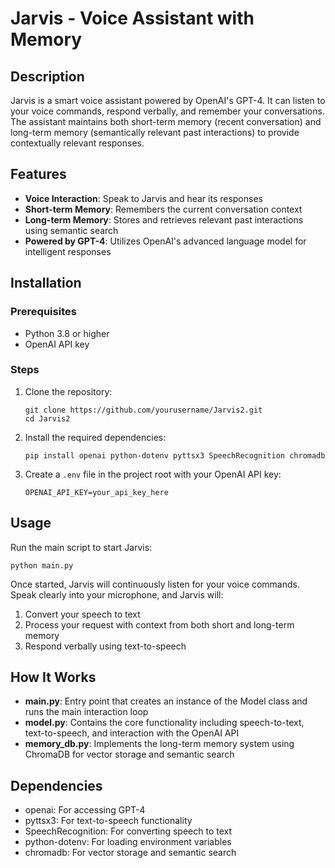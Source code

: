 # Jarvis - Voice Assistant with Memory

## Description
Jarvis is a smart voice assistant powered by OpenAI's GPT-4. It can listen to your voice commands, respond verbally, and remember your conversations. The assistant maintains both short-term memory (recent conversation) and long-term memory (semantically relevant past interactions) to provide contextually relevant responses.

## Features
- **Voice Interaction**: Speak to Jarvis and hear its responses
- **Short-term Memory**: Remembers the current conversation context
- **Long-term Memory**: Stores and retrieves relevant past interactions using semantic search
- **Powered by GPT-4**: Utilizes OpenAI's advanced language model for intelligent responses

## Installation

### Prerequisites
- Python 3.8 or higher
- OpenAI API key

### Steps
1. Clone the repository:
   ```
   git clone https://github.com/yourusername/Jarvis2.git
   cd Jarvis2
   ```

2. Install the required dependencies:
   ```
   pip install openai python-dotenv pyttsx3 SpeechRecognition chromadb
   ```

3. Create a `.env` file in the project root with your OpenAI API key:
   ```
   OPENAI_API_KEY=your_api_key_here
   ```

## Usage
Run the main script to start Jarvis:
```
python main.py
```

Once started, Jarvis will continuously listen for your voice commands. Speak clearly into your microphone, and Jarvis will:
1. Convert your speech to text
2. Process your request with context from both short and long-term memory
3. Respond verbally using text-to-speech

## How It Works
- **main.py**: Entry point that creates an instance of the Model class and runs the main interaction loop
- **model.py**: Contains the core functionality including speech-to-text, text-to-speech, and interaction with the OpenAI API
- **memory_db.py**: Implements the long-term memory system using ChromaDB for vector storage and semantic search

## Dependencies
- openai: For accessing GPT-4
- pyttsx3: For text-to-speech functionality
- SpeechRecognition: For converting speech to text
- python-dotenv: For loading environment variables
- chromadb: For vector storage and semantic search

